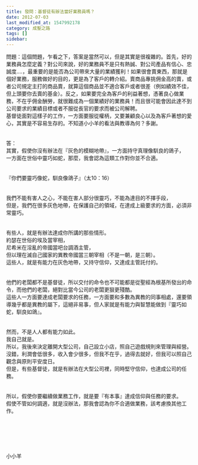 ```yaml
---
title: 發問：基督徒有辦法當好業務員嗎？
date: 2012-07-03
last_modified_at: 1547992178
category: 成聖之路
tags: []
sidebar: 
---
```


<p>問題：這個問題，乍看之下，答案是當然可以，但是其實是很複雜的。首先，好的業務員怎麼定義？對公司來說，好的業務員不是只有熱誠、對公司產品有信心、忠誠度....，最重要的是能否為公司帶來大量的業績獲利！如果很會賣東西，那就是個好業務，服務做好的目的，更是為了客戶的轉介紹。賣商品專挑佣金高的賣，或者公司規定主打的商品賣，就算這個商品並不適合客戶或者很差（例如績效不佳，但上頭要你去賣的基金）。反之，如果要完全為客戶的利益著想，憑著良心做業務，不在乎佣金酬勞，就很難成為一個業績好的業務員！而且很可能會因此達不到公司要求的業績目標或者不服從長官的要求而被公司解聘。 <br/>基督徒面對這樣子的工作，一方面要服從權柄，又要兼顧良心以及為客戶著想的愛心，其實是不容易生存的。不知道小小羊的看法與教導為何？多謝。<br/> <!--more--> <br/> <br/>答：<br/>其實，假使你沒有辦法在『灰色的模糊地帶』，一方面持守真理像馴良的鴿子，<br/>一方面在世俗中靈巧如蛇，那麼，我會認為這類工作對你並不合適。<br/> <br/> <br/>『你們要靈巧像蛇，馴良像鴿子』（太10：16）<br/> <br/> <br/>我們不能有害人之心，不能在害人部分很靈巧，不能為達目的不擇手段，<br/>但是，我們在很多灰色地帶，在保護自己的領域，在達成上級要求的方面，必須非常靈巧。<br/> <br/> <br/>有些人，就是有辦法達成你所講的那些情形。<br/>約瑟在世俗的埃及當宰相，<br/>尼希米在淫亂的帝國當吧台調酒主管，<br/>但以理在滅自己國家的異教帝國當三朝宰相（不是一朝，是三朝）。<br/>這些人，就是有能力在灰色地帶，又持守信仰，又達成主管託付的。<br/> <br/> <br/>他們的老闆都不是基督徒，所以交付的命令也不可能都是從聖經為根基所發出的命令，而他們的老闆，絕對比當今公司的老闆更狠更殘酷。<br/>這些人一方面要達成老闆要求的任務，一方面要和多數為異教的同事相處，還要領導幾乎都是異教的屬下，這絕非易事，但人家就是有能力與智慧能做到『靈巧如蛇，馴良如鴿』。<br/> <br/> <br/>然而，不是人人都有能力如此。<br/>我自己就是。<br/>所以，我後來決定離開大型公司，自己設立小店，照自己遊戲規則來管理與經營。<br/>沒錯，利潤會低很多，收入會少很多，但我不在乎，過得去就好，但我可以照自己觀念與原則平安度日。<br/>但是，有些基督徒，就是有辦法在大型公司裡，同時堅守信仰，也達成公司的任務。<br/> <br/> <br/>所以，假使你要繼續做業務工作，就是要『有本事』達成信仰與任務的要求。<br/>假使不管如何調適，就是沒辦法，那我會認為你不合適做業務，該考慮換其他工作。<br/> <br/> <br/> <br/> <br/><br/> <br/>小小羊<br/> <br/> <br/> <br/> <br/> <br/> <br/> </p>